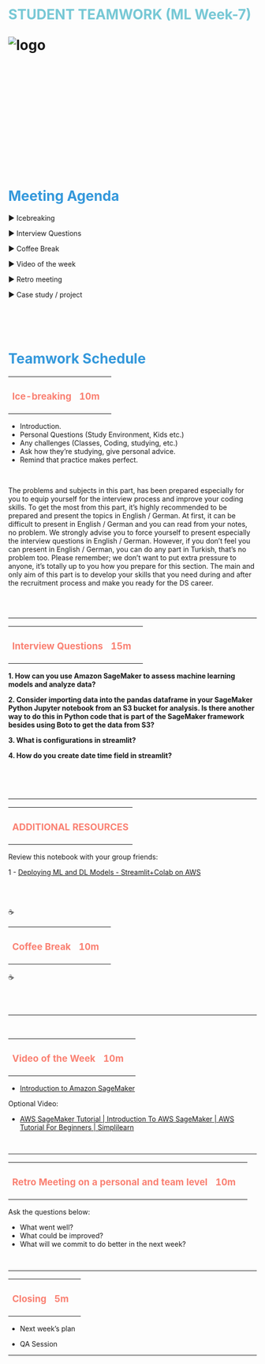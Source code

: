 <h1><strong><span style="color: #77C8D5;">STUDENT TEAMWORK (ML Week-7)</strong></span>

![logo](https://github.com/clarusway/DS-EU-1322-ML-Module-Students/blob/main/2-%20Weekly%20Agendas/teamwork_logo.png)

<br>
<br>
<br>
<br>
<br>
<br>

<h1><strong><span style="color: #3498DB;">Meeting Agenda</strong></h1></span>

<span class="c16 c30">▶ </span><span
class="c42 c82">Icebreaking</span><span class="c16 c23"> </span>


<span class="c16 c30">▶ </span><span
class="c46 c48 c42">Interview Questions</span>

<span class="c16 c30">▶ </span><span
class="c46 c48 c42">Coffee Break</span>

<span class="c16 c30">▶ </span><span class="c23 c16">Video of the
week</span>

<span class="c16 c30">▶ </span><span class="c23 c16">Retro
meeting</span>


<span class="c30">▶ </span><span class="c46 c48 c42">Case study /
project</span>

<br>
<br>
<br>

<h1><strong><span style="color: #3498DB;">Teamwork Schedule</strong></h1></span>

<table style= "width:100%;">
                <tr>
                <td style="color: #FA8072; text-align:left "><h3><strong><p>Ice-breaking</td>
                <td style="color: #FA8072; text-align:right;"><h3><strong><p>10m</p><td>                </tr>
</table>

- Introduction.
- Personal Questions (Study Environment, Kids etc.) 
- Any challenges (Classes, Coding, studying, etc.) 
- Ask how they’re studying, give personal advice. 
- Remind that practice makes perfect. 

<br>

The problems and subjects in this part, has been prepared especially for you to equip yourself for the interview process and improve your coding skills. 
To get the most from this part, it’s highly recommended to be prepared and present the topics in English / German. 
At first, it can be difficult to present in English / German and you can read from your notes, no problem. 
We strongly advise you to force yourself to present especially the interview questions in English / German. 
However, if you don’t feel you can present in English / German, you can do any part in Turkish, that’s no problem too. 
Please remember; we don’t want to put extra pressure to anyone, it’s totally up to you how you prepare for this section. 
The main and only aim of this part is to develop your skills that you need during and after the recruitment process and make you ready for the DS career.
<br>

<br>





<br>
<hr>

<table style= "width:100%;">
                <tr>
                <td style="color: #FA8072; text-align:left "><h3><strong><p>Interview Questions</td>
                <td style="color: #FA8072; text-align:right;"><h3><strong><p>15m</p><td>                </tr>
</table>

**1. How can you use Amazon SageMaker to assess machine learning models and analyze data?**

 

**2. Consider importing data into the pandas dataframe in your SageMaker Python Jupyter notebook from an S3 bucket for analysis. Is there another way to do this in Python code that is part of the SageMaker framework besides using Boto to get the data from S3?**

**3. What is configurations in streamlit?**

**4. How do you create date time field in streamlit?**


<br>


<br>

<br>
<hr>

<table style= "width:100%;">
                <tr>
                <td style="color: #FA8072; text-align:left "><h3><strong><p>ADDITIONAL RESOURCES</td>
                </tr>
</table>

Review this notebook with your group friends:


1 - [Deploying ML and DL Models - Streamlit+Colab on AWS](https://www.kaggle.com/code/mukeshmanral/deploying-ml-and-dl-models-streamlit-coalb-on-aws)




<br>
                
<br>


 :coffee: 
<table style= "width:100%;">
                <tr>
                <td style="color: #FA8072; text-align:left "><h3><strong><p>Coffee Break</td>
                <td style="color: #FA8072; text-align:right;"><h3><strong><p>10m</p><td>                </tr>
</table>

:coffee:

<br>
</table>
<br>
<hr>

<br>
<table style= "width:100%;">
                <tr>
                <td style="color: #FA8072; text-align:left "><h3><strong><p>Video of the Week</td>
                <td style="color: #FA8072; text-align:right;"><h3><strong><p>10m</p><td>                </tr>
</table>


- [Introduction to Amazon SageMaker](https://www.youtube.com/watch?v=Qv_Tr_BCFCQ)

Optional Video:

- [AWS SageMaker Tutorial | Introduction To AWS SageMaker | AWS Tutorial For Beginners | Simplilearn](https://www.youtube.com/watch?v=AVNqdT5ilOg)
<br>
<hr>

<table style= "width:97%;">
                <tr>
                <td style="color: #FA8072; text-align:left "><h3><strong><p>Retro Meeting on a personal and team level</td>
                <td style="color: #FA8072; text-align:right;"><h3><strong><p>10m</p><td>                </tr>
</table>

Ask the questions below:

- What went well? 
- What could be improved? 
- What will we commit to do better in the next week? 


<br>
<hr>

<table style= "width:105%;">
                <tr>
                <td style="color: #FA8072; text-align:left "><h3><strong><p>Closing</td>
                <td style="color: #FA8072; text-align:right;"><h3><strong><p>5m</p><td>                   </tr>
</table>

- Next week’s plan

- QA Session 

<hr>

